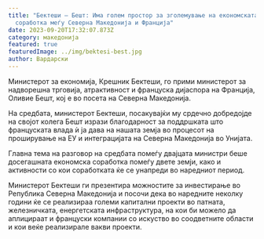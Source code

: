 ```yaml
---
title: "Бектеши – Бешт: Има голем простор за зголемување на економската
  соработка меѓу Северна Македонија и Франција"
date: 2023-09-20T17:32:07.873Z
category: македонија
featured: true
featuredImage: ../img/bektesi-best.jpg
author: Вардарски
---
```

<!--StartFragment-->

Министерот за економија, Крешник Бектеши, го прими министерот за надворешна трговија, атрактивност и француска дијаспора на Франција, Оливие Бешт, кој е во посета на Северна Македонија.



<!--EndFragment--><!--StartFragment-->

На средбата, министерот Бектеши, посакувајќи му срдечно добредојде на својот колега Бешт изрази благодарност за поддршката што француската влада ѝ ја дава на нашата земја во процесот на проширување на ЕУ и интеграцијата на Северна Македонија во Унијата.

Главна тема на разговор на средбата помеѓу двајцата министри беше досегашната економска соработка помеѓу двете земји, како и активности со кои соработката ќе се унапреди во наредниот период.

Министерот Бектеши ги презентира можностите за инвестирање во Република Северна Македонија и посочи дека во наредните неколку години ќе се реализираа големи капитални проекти во патната, железничката, енергетската инфраструктура, на кои би можело да аплицираат и француски компании со искуство во соодветните области и кои веќе реализирале вакви проекти.

<!--EndFragment-->